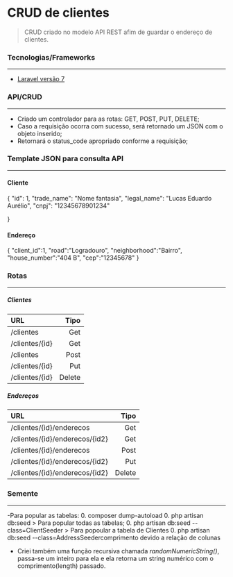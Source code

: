 # CRUD de clientes

> CRUD criado no modelo API REST afim de guardar o endereço de clientes.

### Tecnologias/Frameworks 
---
- <a href="https://laravel.com/docs/7.x/" target="_blank">Laravel versão 7</a>


### API/CRUD
---

- Criado um controlador para as rotas: GET, POST, PUT, DELETE;
- Caso a requisição ocorra com sucesso, será retornado um JSON com o objeto inserido;
- Retornará o status_code apropriado conforme a requisição;

### Template JSON para consulta API
---

#### Cliente

{
  "id": 1,
  "trade_name": "Nome fantasia",
  "legal_name": "Lucas Eduardo Aurélio",
  "cnpj": "12345678901234"

}

#### Endereço
{
	"client_id":1,
	"road":"Logradouro",
	"neighborhood":"Bairro",
	"house_number":"404 B",
	"cep":"12345678"
}

### Rotas
---

##### Clientes

URL   |  Tipo
:--------- | ------:
/clientes | Get
/clientes/{id} | Get
/clientes | Post
/clientes/{id} | Put
/clientes/{id} | Delete

##### Endereços

URL   |  Tipo
:--------- | ------:
/clientes/{id}/enderecos | Get
/clientes/{id}/enderecos/{id2} | Get
/clientes/{id}/enderecos | Post
/clientes/{id}/enderecos/{id2} | Put
/clientes/{id}/enderecos/{id2} | Delete

### Semente
---

-Para popular as tabelas:
0. composer dump-autoload
0. php artisan db:seed 
    > Para popular todas as tabelas;
0. php artisan db:seed --class=ClientSeeder
    > Para popoular a tabela de Clientes
0. php artisan db:seed --class=AddressSeedercomprimento devido a relação de colunas


- Criei também uma função recursiva chamada *randomNumericString()*, passa-se um inteiro para ela e ela retorna um string numérico com o comprimento(length) passado.        









